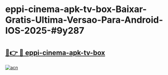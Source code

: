 # eppi-cinema-apk-tv-box-Baixar-Gratis-Ultima-Versao-Para-Android-IOS-2025-#9y287

# <h2><a href="https://ainizakaria.my?title=eppi-cinema-apk-tv-box&ref=25M">🔗👉 🔴 eppi-cinema-apk-tv-box</a></h2>

[![acn](https://github.com/user-attachments/assets/0f9c940e-d8b0-45ae-aac7-cd30a18b3e1c)](https://ainizakaria.my?title=eppi-cinema-apk-tv-box&ref=25M)

